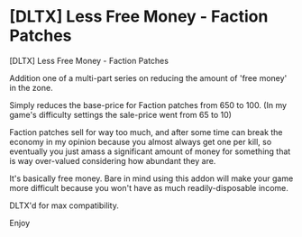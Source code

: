 # [DLTX] Less Free Money - Faction Patches
[DLTX] Less Free Money - Faction Patches

Addition one of a multi-part series on reducing the amount of 'free money' in the zone.

Simply reduces the base-price for Faction patches from 650 to 100. (In my game's difficulty settings the sale-price went from 65 to 10)

Faction patches sell for way too much, and after some time can break the economy in my opinion because you almost always get one per kill, so eventually you just amass a significant
amount of money for something that is way over-valued considering how abundant they are.

It's basically free money. Bare in mind using this addon will make your game more difficult because you won't have as much readily-disposable income.

DLTX'd for max compatibility.

Enjoy
